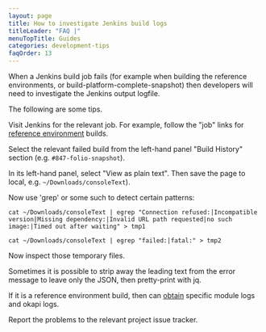 ```yaml
---
layout: page
title: How to investigate Jenkins build logs
titleLeader: "FAQ |"
menuTopTitle: Guides
categories: development-tips
faqOrder: 13
---
```


When a Jenkins build job fails (for example when building the reference environments, or build-platform-complete-snapshot) then developers will need to investigate the Jenkins output logfile.

The following are some tips.

Visit Jenkins for the relevant job. For example, follow the "job" links for [reference environment](/guides/automation/#reference-environments) builds.

Select the relevant failed build from the left-hand panel "Build History" section (e.g. `#847-folio-snapshot`).

In its left-hand panel, select "View as plain text". Then save the page to local, e.g. `~/Downloads/consoleText`).

Now use 'grep' or some such to detect certain patterns:

```shell
cat ~/Downloads/consoleText | egrep "Connection refused:|Incompatible version|Missing dependency:|Invalid URL path requested|no such image:|Timed out after waiting" > tmp1
```

```shell
cat ~/Downloads/consoleText | egrep "failed:|fatal:" > tmp2
```

Now inspect those temporary files.

Sometimes it is possible to strip away the leading text from the error message to leave only the JSON, then pretty-print with jq.

If it is a reference environment build, then can [obtain](/faqs/how-to-obtain-refenv-logs/) specific module logs and okapi logs.

Report the problems to the relevant project issue tracker.

